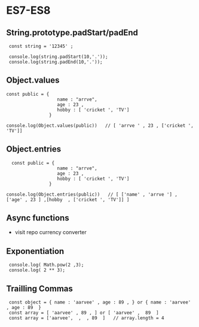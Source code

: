 # ES7-ES8

## String.prototype.padStart/padEnd

     const string = '12345' ;
     
     console.log(string.padStart(10,'.'));
     console.log(string.padEnd(10,'.'));


## Object.values

    const public = {
                       name : "arrve",
                       age : 23 ,
                       hobby : [ 'cricket ', 'TV']
                    }
                    
    console.log(Object.values(public))   // [ 'arrve ' , 23 , ['cricket ', 'TV']]

## Object.entries
      const public = {
                       name : "arrve",
                       age : 23 ,
                       hobby : [ 'cricket ', 'TV']
                    }
                    
    console.log(Object.entries(public))   // [ ['name' , 'arrve '] , ['age' , 23 ] ,[hobby  , ['cricket ', 'TV']] ]
  
## Async functions

 -    visit repo currency converter 

## Exponentiation
    
     console.log( Math.pow(2 ,3);
     console.log( 2 ** 3);
     
## Trailling Commas

     const object = { name : 'aarvee' , age : 89 , } or { name : 'aarvee' , age : 89  }
     const array = [ 'aarvee' , 89 , ] or [ 'aarvee' ,  89  ]
     const array = ['aarvee',  ,  , 89  ]   // array.length = 4 
